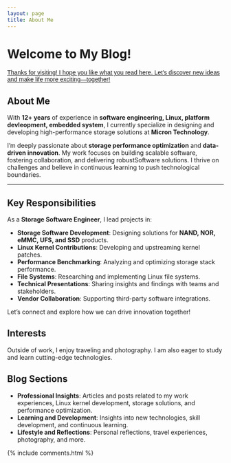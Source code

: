 ```yaml
---
layout: page
title: About Me
---
```


       
# Welcome to My Blog!

<span style="font-family: Arial, Helvetica, sans-serif; text-decoration: underline;"> Thanks for visiting! I hope you like what you read here. Let’s discover new ideas and make life more exciting—together! </span> 
  

## About Me

With **12+ years** of experience in **software engineering, Linux, platform devleopment, embedded system**, I currently specialize in designing and developing high-performance storage solutions at **Micron Technology**.

I’m deeply passionate about **storage performance optimization** and **data-driven innovation**. My work focuses on building scalable software, fostering collaboration, and delivering robustSoftware solutions. I thrive on challenges and believe in continuous learning to push technological boundaries.   

-----------------  


## **Key Responsibilities**  

As a **Storage Software Engineer**, I lead projects in:  

- **Storage Software Development**: Designing solutions for **NAND, NOR, eMMC, UFS, and SSD** products.  
- **Linux Kernel Contributions**: Developing and upstreaming kernel patches.  
- **Performance Benchmarking**: Analyzing and optimizing storage stack performance.  
- **File Systems**: Researching and implementing Linux file systems.  
- **Technical Presentations**: Sharing insights and findings with teams and stakeholders.  
- **Vendor Collaboration**: Supporting third-party software integrations.  

Let’s connect and explore how we can drive innovation together!  

## **Interests**

Outside of work, I enjoy traveling and photography. I am also eager to study and learn cutting-edge technologies.

## **Blog Sections**

- **Professional Insights**: Articles and posts related to my work experiences, Linux kernel development, storage solutions, and performance optimization.
- **Learning and Development**: Insights into new technologies, skill development, and continuous learning.
- **Lifestyle and Reflections**: Personal reflections, travel experiences, photography, and more.


{% include comments.html %}
